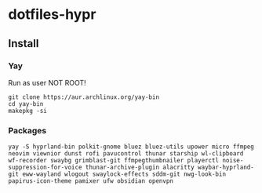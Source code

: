 # dotfiles-hypr

## Install

### Yay
Run as user NOT ROOT!
```
git clone https://aur.archlinux.org/yay-bin
cd yay-bin
makepkg -si
```
### Packages

```
yay -S hyprland-bin polkit-gnome bluez bluez-utils upower micro ffmpeg neovim viewnior dunst rofi pavucontrol thunar starship wl-clipboard wf-recorder swaybg grimblast-git ffmpegthumbnailer playerctl noise-suppression-for-voice thunar-archive-plugin alacritty waybar-hyprland-git eww-wayland wlogout swaylock-effects sddm-git nwg-look-bin papirus-icon-theme pamixer ufw obsidian openvpn
```
